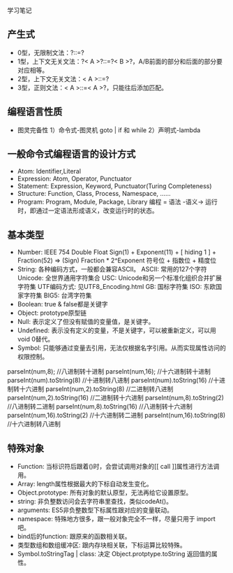 学习笔记

## 产生式

- 0型，无限制文法：?::=?
- 1型，上下文无关文法：?< A >?::=?< B >?，A/B前面的部分和后面的部分要对应相等。
- 2型，上下文无关文法：< A >::=?
- 3型，正则文法：< A >::=< A >?，只能往后添加匹配。

## 编程语言性质

- 图灵完备性
  1）命令式-图灵机
     goto | if 和 while
  2）声明式-lambda

## 一般命令式编程语言的设计方式

- Atom: Identifier,Literal
- Expression: Atom, Operator, Punctuator
- Statement: Expression, Keyword, Punctuator(Turing Completeness)
- Structure: Function, Class, Process, Namespace, ......
- Program: Program, Module, Package, Library
编程 = 语法 -语义-> 运行时，即通过一定语法形成语义，改变运行时的状态。

## 基本类型

- Number: IEEE 754 Double Float
  Sign(1) + Exponent(11) + [ hiding 1 ] + Fraction(52) => (Sign) Fraction * 2^Exponent
  符号位 + 指数位 + 精度位
- String: 各种编码方式，一般都会兼容ASCII。
  ASCII: 常用的127个字符
  Unicode: 全世界通用字符集合
  USC: Unicode和另一个标准化组织合并扩展字符集
  UTF编码方式: 见UTF8_Encoding.html
  GB: 国标字符集
  ISO: 东欧国家字符集
  BIG5: 台湾字符集
- Boolean: true & false都是关键字
- Object: prototype原型链
- Null: 表示定义了但没有赋值的变量值，是关键字。
- Undefined: 表示没有定义的变量，不是关键字，可以被重新定义，可以用 void 0替代。
- Symbol: 只能够通过变量去引用，无法仅根据名字引用。从而实现属性访问的权限控制。

parseInt(num,8);   //八进制转十进制
parseInt(num,16);   //十六进制转十进制
parseInt(num).toString(8)  //十进制转八进制
parseInt(num).toString(16)   //十进制转十六进制
parseInt(num,2).toString(8)   //二进制转八进制
parseInt(num,2).toString(16)  //二进制转十六进制
parseInt(num,8).toString(2)   //八进制转二进制
parseInt(num,8).toString(16)  //八进制转十六进制
parseInt(num,16).toString(2)  //十六进制转二进制
parseInt(num,16).toString(8)  //十六进制转八进制

## 特殊对象

- Function: 当标识符后跟着()时，会尝试调用对象的[[ call ]]属性进行方法调用。
- Array: length属性根据最大的下标自动发生变化。
- Object.prototype: 所有对象的默认原型，无法再给它设置原型。
- string: 非负整数访问会去字符串里查找，类似codeAt()。
- arguments: ES5非负整数型下标属性跟对应的变量联动。
- namespace: 特殊地方很多，跟一般对象完全不一样，尽量只用于 import 吧。
- bind后的function: 跟原来的函数相关联。
- 类型数组和数组缓冲区: 跟内存块相关联，下标运算比较特殊。
- Symbol.toStringTag | class: 决定 Object.protptype.toString 返回值的属性。